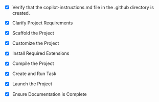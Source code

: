 <!-- Use this file to provide workspace-specific custom instructions to Copilot. For more details, visit https://code.visualstudio.com/docs/copilot/copilot-customization#_use-a-githubcopilotinstructionsmd-file -->
- [x] Verify that the copilot-instructions.md file in the .github directory is created.

- [x] Clarify Project Requirements
	<!-- User wants: .NET 8 solution with StarDestroyer.Api (Web API), StarDestroyer.Domain (class library), StarDestroyer.Database (EF Core), and StarDestroyer.App (React) projects. SWAPI integration with CRUD operations for starships. -->

- [x] Scaffold the Project
	<!-- Created .NET solution with StarDestroyer.Api, StarDestroyer.Domain, StarDestroyer.Database projects and stardestroyer-app React TypeScript app. All .NET projects added to solution. -->

- [x] Customize the Project
	<!-- Created Starship model, DbContext, Repository, SwapiService, StarshipsController with full CRUD operations. Added Entity Framework, CORS configuration, connection string, and installed Bootstrap/Axios for React app. -->

- [x] Install Required Extensions
	<!-- No specific extensions required for this project type. -->

- [x] Compile the Project
	<!-- Successfully built .NET solution and React TypeScript app. All projects compile without errors. -->

- [x] Create and Run Task
	<!-- Created "Run API" task to start the ASP.NET Core API server. API is running on http://localhost:5069 -->

- [x] Launch the Project
	<!-- API is running via task. To start React app: cd stardestroyer-app && npm start -->

- [x] Ensure Documentation is Complete
	<!-- README.md created with comprehensive setup instructions, project structure, and usage guide. -->
